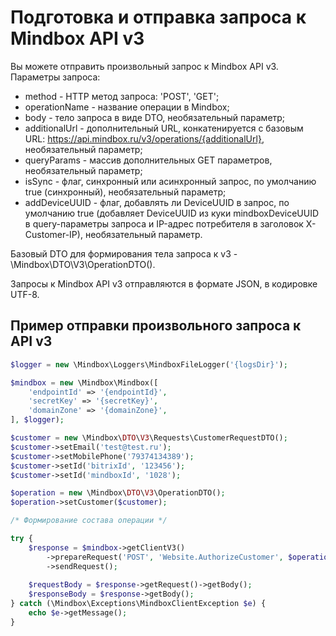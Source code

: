# Подготовка и отправка запроса к Mindbox API v3

Вы можете отправить произвольный запрос к Mindbox API v3.
Параметры запроса:
* method - HTTP метод запроса: 'POST', 'GET';
* operationName - название операции в Mindbox;
* body - тело запроса в виде DTO, необязательный параметр;
* additionalUrl - дополнительный URL, конкатенируется с базовым URL: https://api.mindbox.ru/v3/operations/{additionalUrl}, необязательный параметр;
* queryParams - массив дополнительных GET параметров, необязательный параметр;
* isSync - флаг, синхронный или асинхронный запрос, по умолчанию true (синхронный), необязательный параметр;
* addDeviceUUID - флаг, добавлять ли DeviceUUID в запрос, по умолчанию true (добавляет DeviceUUID из куки mindboxDeviceUUID в query-параметры запроса и IP-адрес потребителя в заголовок X-Customer-IP), необязательный параметр.

Базовый DTO для формирования тела запроса к v3 - \Mindbox\DTO\V3\OperationDTO().

Запросы к Mindbox API v3 отправляются в формате JSON, в кодировке UTF-8.

## Пример отправки произвольного запроса к API v3

``` php
$logger = new \Mindbox\Loggers\MindboxFileLogger('{logsDir}');

$mindbox = new \Mindbox\Mindbox([
    'endpointId' => '{endpointId}',
    'secretKey' => '{secretKey}',
    'domainZone' => '{domainZone}',
], $logger);

$customer = new \Mindbox\DTO\V3\Requests\CustomerRequestDTO();
$customer->setEmail('test@test.ru');
$customer->setMobilePhone('79374134389');
$customer->setId('bitrixId', '123456');
$customer->setId('mindboxId', '1028');

$operation = new \Mindbox\DTO\V3\OperationDTO();
$operation->setCustomer($customer);

/* Формирование состава операции */

try {
    $response = $mindbox->getClientV3()
        ->prepareRequest('POST', 'Website.AuthorizeCustomer', $operation, '', [], false, false)
        ->sendRequest();
    
    $requestBody = $response->getRequest()->getBody();
    $responseBody = $response->getBody();
} catch (\Mindbox\Exceptions\MindboxClientException $e) {
    echo $e->getMessage();
}
```